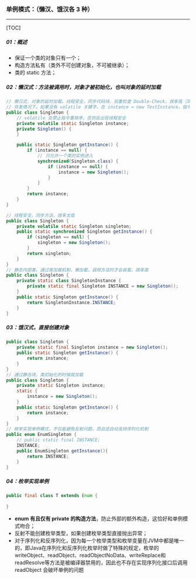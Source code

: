 ### 单例模式：（懒汉、饿汉各 3 种）

------

[TOC]

##### 01：概述

- 保证一个类的对象只有一个；
- 构造方法私有（类外不可创建对象，不可被继承）；
- 类的 static 方法；

##### 02：懒汉式：方法被调用时，对象才被初始化，也叫对象的延时加载

```java
// 懒汉式，对象的延时加载，线程安全，同步代码块，双重检查 Double-Check，效率高（双检锁）
// 并发情况下，如果没有 volatile 关键字，在 instance = new TestInstance，指令重排序出现问题
public class Singleton {
    // volatile 会禁止指令重排序，否则会出现线程安全
    private volatile static Singleton instance;
    private Singleton() {
    } 

    public static Singleton getInstance() { 
        if (instance == null) {
            // 只允许一个类的实例进入
            synchronized(Singleton.class) {
                if (instance == null) {
                    instance = new Singleton();
                }
            }
        }
        return instance;
    }
}

// 线程安全，同步方法，效率太低
public class Singleton {
    private volatile static Singleton singleton;
    public static synchronized Singleton getInstance() {
        if (singleton == null) {
            singleton = new Singleton();
        }
        return singleton;
    }
}
// 静态内部类，通过类加载机制，懒加载，调用方法时才会装载，效率高
public class Singleton {
    private static class SingletonInstance {
        private static final Singleton INSTANCE = new Singleton();
    }
    public static Singleton getInstance() {
        return SingletonInstance.INSTANCE;
    }
}
```

##### 03：饿汉式，直接创建对象

```java
public class Singleton {
    private static final Singleton instance = new Singleton();
    public static Singleton getInstance() {
        return instance;
    }
}
// 通过静态块，类初始化的时候就加载
public class Singleton {
    private static Singleton instance;
    static {
        instance = new Singleton();
    }
    public static Singleton getInstance() {
        return instance;
    }
}
// 枚举实现单例模式，不仅能避免反射问题，而且还自动支持序列化机制
public enum EnumSingleton {
    // public static final INSTANCE;
    INSTANCE;
    public EnumSingleton getInstance(){
        return INSTANCE;
    }
}
```

##### 04：枚举实现单例

```Java
public final class T extends Enum {
	
}
```

- **enum 有且仅有 private 的构造方法**，防止外部的额外构造，这恰好和单例模式吻合；
- 反射不能创建枚举类型，如果创建枚举类型直接抛出异常；
- 对于序列化和反序列化，因为每一个枚举类型和枚举变量在JVM中都是唯一的，即Java在序列化和反序列化枚举时做了特殊的规定，枚举的writeObject、readObject、readObjectNoData、writeReplace和readResolve等方法是被编译器禁用的，因此也不存在实现序列化接口后调用 readObject 会破坏单例的问题                                                                                                                                                                                                                                                                                                                                                                                                                                                                                                                                                                                                                                                                                                                                                                                                                                                                                                                                                                                                                    